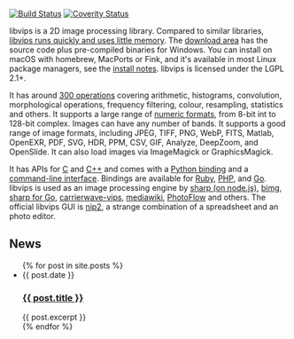 ---
---

[![Build Status](https://travis-ci.org/jcupitt/libvips.svg?branch=master)](https://travis-ci.org/jcupitt/libvips)
[![Coverity Status](https://scan.coverity.com/projects/6503/badge.svg)](https://scan.coverity.com/projects/jcupitt-libvips)

libvips is a 2D image processing library. Compared to
similar libraries, [libvips runs quickly and uses little
memory](https://github.com/jcupitt/libvips/wiki/Speed-and-memory-use).
The [download area](https://github.com/jcupitt/libvips/releases) has the
source code plus pre-compiled binaries for Windows. You can install on macOS
with homebrew, MacPorts or Fink, and it's available in most Linux package
managers, see the [install notes](install.html).  libvips is licensed under
the LGPL 2.1+.

It has around [300 operations](API/current/func-list.html) covering
arithmetic, histograms, convolution, morphological operations, frequency
filtering, colour, resampling, statistics and others. It supports a large
range of [numeric formats](API/current/VipsImage.html#VipsBandFormat),
from 8-bit int to 128-bit complex. Images can have any number of bands. It
supports a good range of image formats, including JPEG, TIFF, PNG, WebP,
FITS, Matlab, OpenEXR, PDF, SVG, HDR, PPM, CSV, GIF, Analyze, DeepZoom,
and OpenSlide.  It can also load images via ImageMagick or GraphicsMagick.

It has APIs for [C](API/current/using-from-c.html) and
[C++](API/current/using-from-cpp.html) and comes with a
[Python binding](API/current/using-from-python.html) and a
[command-line interface](API/current/using-cli.html). Bindings
are available for [Ruby](https://rubygems.org/gems/ruby-vips),
[PHP](https://github.com/jcupitt/php-vips), and
[Go](https://github.com/davidbyttow/govips).  libvips
is used as an image processing engine by [sharp (on
node.js)](https://www.npmjs.org/package/sharp),
[bimg](https://github.com/h2non/bimg),
[sharp for Go](https://github.com/DAddYE/vips),
[carrierwave-vips](https://github.com/eltiare/carrierwave-vips),
[mediawiki](http://www.mediawiki.org/wiki/Extension:VipsScaler),
[PhotoFlow](https://github.com/aferrero2707/PhotoFlow) and others.
The official libvips GUI is [nip2](https://github.com/jcupitt/nip2),
a strange combination of a spreadsheet and an photo editor.

## News

<ul class="blog-index">
  {% for post in site.posts %}
    <li>
      <span class="date">{{ post.date }}</span>
      <h3><a href="{{ site.baseurl }}{{ post.url }}">{{ post.title }}</a></h3>
      {{ post.excerpt }}
    </li>
  {% endfor %}
</ul>

